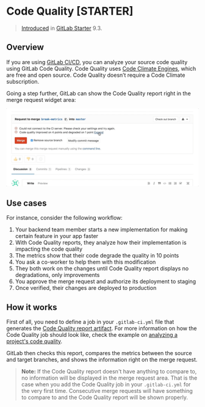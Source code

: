 # Code Quality **[STARTER]**

> [Introduced](https://gitlab.com/gitlab-org/gitlab-ee/merge_requests/1984)
in [GitLab Starter](https://about.gitlab.com/pricing/) 9.3.

## Overview

If you are using [GitLab CI/CD](../../../ci/README.md), you can analyze your
source code quality using GitLab Code Quality.
Code Quality uses [Code Climate Engines](https://codeclimate.com), which are
free and open source. Code Quality doesn’t require a Code Climate subscription.

Going a step further, GitLab can show the Code Quality report right
in the merge request widget area:

![Code Quality Widget](img/code_quality.gif)

## Use cases

For instance, consider the following workflow:

1. Your backend team member starts a new implementation for making certain feature in your app faster
1. With Code Quality reports, they analyze how their implementation is impacting the code quality
1. The metrics show that their code degrade the quality in 10 points
1. You ask a co-worker to help them with this modification
1. They both work on the changes until Code Quality report displays no degradations, only improvements
1. You approve the merge request and authorize its deployment to staging
1. Once verified, their changes are deployed to production

## How it works

First of all, you need to define a job in your `.gitlab-ci.yml` file that generates the
[Code Quality report artifact](../../../ci/yaml/README.md#artifactsreportscodequality).
For more information on how the Code Quality job should look like, check the
example on [analyzing a project's code quality](../../../ci/examples/code_quality.md).

GitLab then checks this report, compares the metrics between the source and target
branches, and shows the information right on the merge request.

>**Note:**
If the Code Quality report doesn't have anything to compare to, no information
will be displayed in the merge request area. That is the case when you add the
Code Quality job in your `.gitlab-ci.yml` for the very first time.
Consecutive merge requests will have something to compare to and the Code Quality
report will be shown properly.
